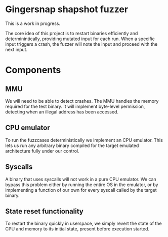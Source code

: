 Gingersnap shapshot fuzzer
==========================

This is a work in progress.

The core idea of this project is to restart binaries
efficiently and determinintically, providing mutated
input for each run. When a specific input triggers a
crash, the fuzzer will note the input and proceed
with the next input.

# Components

## MMU
We will need to be able to detect crashes. The MMU
handles the memory required for the test binary. It
will implement byte-level permission, detecting when an
illegal address has been accessed.

## CPU emulator
To run the fuzzcases deterministically we implement
an CPU emulator. This lets us run any arbitrary binary
compiled for the target emulated architecture fully under
our control.

## Syscalls
A binary that uses syscalls will not work in a pure CPU emulator.
We can bypass this problem either by running the entire OS in the
emulator, or by implementing a function of our own for every
syscall called by the target binary.

## State reset functionality
To restart the binary quickly in userspace, we simply revert the state of the CPU and memory
to its initial state, present before execution started.
